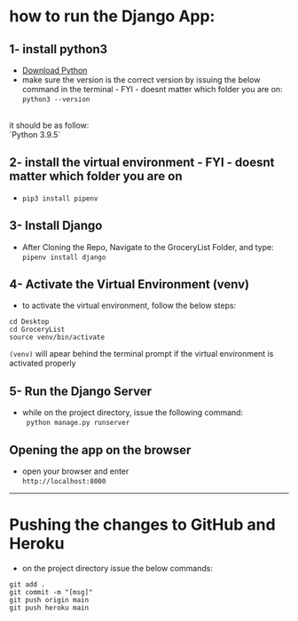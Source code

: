# how to run the Django App: 


## 1- install python3
- <a href="https://www.python.org/downloads/"> Download Python </a>
- make sure the version is the correct version by issuing the below command in the terminal - FYI - doesnt matter which folder you are on: <br>
`python3 --version`
<br>
it should be as follow:<br>
`Python 3.9.5`
 

## 2- install the virtual environment - FYI - doesnt matter which folder you are on
* ` pip3 install pipenv `

## 3- Install Django
* After Cloning the Repo, Navigate to the GroceryList Folder, and type: <br>
`pipenv install django`

## 4- Activate the Virtual Environment (venv)
* to activate the virtual environment, follow the below steps: <br>
```
cd Desktop 
cd GroceryList
source venv/bin/activate 
```
`(venv)` will apear behind the terminal prompt if the virtual environment is activated properly

## 5- Run the Django Server
* while on the project directory, issue the following command: <br>
` python manage.py runserver`

## Opening the app on the browser
* open your browser and enter <br>
`http://localhost:8000 `

<hr> </hr>

# Pushing the changes to GitHub and Heroku 
* on the project directory issue the below commands: <br>

```
git add . 
git commit -m "[msg]"
git push origin main 
git push heroku main 
```


